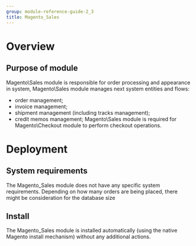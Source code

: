 ```yaml
---
group: module-reference-guide-2_3
title: Magento_Sales
---
```


# Overview
## Purpose of module

Magento\Sales module is responsible for order processing and appearance in system,
Magento\Sales module manages next system entities and flows:
* order management;
* invoice management;
* shipment management (including tracks management);
* credit memos management;
Magento\Sales module is required for Magento\Checkout module to perform checkout operations.

# Deployment
## System requirements

The Magento_Sales module does not have any specific system requirements.
Depending on how many orders are being placed, there might be consideration for the database size

## Install
The Magento_Sales module is installed automatically (using the native Magento install mechanism) without any additional actions.



